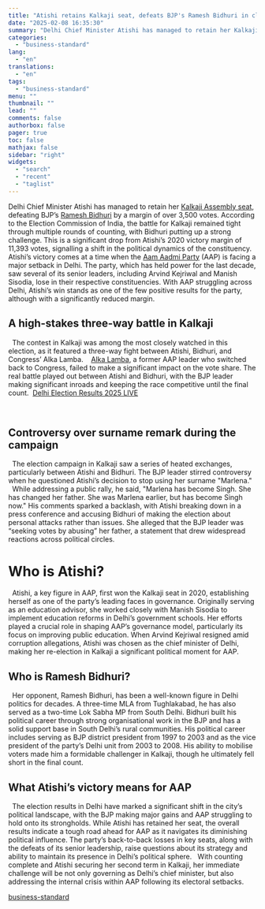 ```yaml
---
title: "Atishi retains Kalkaji seat, defeats BJP's Ramesh Bidhuri in close fight"
date: "2025-02-08 16:35:30"
summary: "Delhi Chief Minister Atishi has managed to retain her Kalkaji Assembly seat, defeating BJP’s Ramesh Bidhuri by a margin of over 3,500 votes. According to the Election Commission of India, the battle for Kalkaji remained tight through multiple rounds of counting, with Bidhuri putting up a strong challenge. This is..."
categories:
  - "business-standard"
lang:
  - "en"
translations:
  - "en"
tags:
  - "business-standard"
menu: ""
thumbnail: ""
lead: ""
comments: false
authorbox: false
pager: true
toc: false
mathjax: false
sidebar: "right"
widgets:
  - "search"
  - "recent"
  - "taglist"
---
```


Delhi Chief Minister Atishi has managed to retain her [Kalkaji Assembly seat](https://www.business-standard.com/elections/delhi-elections/kalkaji-assembly-election-result-2025-atishi-alka-lamba-ramesh-bidhuri-125020701993_1.html), defeating BJP’s [Ramesh Bidhuri](https://www.business-standard.com/about/who-is-ramesh-bidhuri) by a margin of over 3,500 votes. According to the Election Commission of India, the battle for Kalkaji remained tight through multiple rounds of counting, with Bidhuri putting up a strong challenge. This is a significant drop from Atishi’s 2020 victory margin of 11,393 votes, signalling a shift in the political dynamics of the constituency.
 
Atishi’s victory comes at a time when the [Aam Aadmi Party](https://www.business-standard.com/about/what-is-aam-aadmi-party-aap) (AAP) is facing a major setback in Delhi. The party, which has held power for the last decade, saw several of its senior leaders, including Arvind Kejriwal and Manish Sisodia, lose in their respective constituencies. With AAP struggling across Delhi, Atishi’s win stands as one of the few positive results for the party, although with a significantly reduced margin. 
 

**A high-stakes three-way battle in Kalkaji**
---------------------------------------------

 
The contest in Kalkaji was among the most closely watched in this election, as it featured a three-way fight between Atishi, Bidhuri, and Congress’ Alka Lamba. 
 
[Alka Lamba](https://www.business-standard.com/about/who-is-alka-lamba), a former AAP leader who switched back to Congress, failed to make a significant impact on the vote share. The real battle played out between Atishi and Bidhuri, with the BJP leader making significant inroads and keeping the race competitive until the final count. 
[Delhi Election Results 2025 LIVE](https://www.business-standard.com/elections/delhi-elections/delhi-assembly-election-results-2025-live-updates-bjp-aap-congress-delhi-election-vote-count-real-time-updates-125020800074_1.html)

 

**Controversy over surname remark during the campaign**
-------------------------------------------------------

 
The election campaign in Kalkaji saw a series of heated exchanges, particularly between Atishi and Bidhuri. The BJP leader stirred controversy when he questioned Atishi’s decision to stop using her surname "Marlena." 
 
While addressing a public rally, he said, "Marlena has become Singh. She has changed her father. She was Marlena earlier, but has become Singh now." His comments sparked a backlash, with Atishi breaking down in a press conference and accusing Bidhuri of making the election about personal attacks rather than issues. She alleged that the BJP leader was “seeking votes by abusing” her father, a statement that drew widespread reactions across political circles.
 

**Who is Atishi?**
==================

 
Atishi, a key figure in AAP, first won the Kalkaji seat in 2020, establishing herself as one of the party’s leading faces in governance. Originally serving as an education advisor, she worked closely with Manish Sisodia to implement education reforms in Delhi’s government schools. Her efforts played a crucial role in shaping AAP’s governance model, particularly its focus on improving public education. When Arvind Kejriwal resigned amid corruption allegations, Atishi was chosen as the chief minister of Delhi, making her re-election in Kalkaji a significant political moment for AAP.
 

**Who is Ramesh Bidhuri?**
--------------------------

 
Her opponent, Ramesh Bidhuri, has been a well-known figure in Delhi politics for decades. A three-time MLA from Tughlakabad, he has also served as a two-time Lok Sabha MP from South Delhi. Bidhuri built his political career through strong organisational work in the BJP and has a solid support base in South Delhi’s rural communities. His political career includes serving as BJP district president from 1997 to 2003 and as the vice president of the party’s Delhi unit from 2003 to 2008. His ability to mobilise voters made him a formidable challenger in Kalkaji, though he ultimately fell short in the final count.
 

**What Atishi’s victory means for AAP**
---------------------------------------

 
The election results in Delhi have marked a significant shift in the city’s political landscape, with the BJP making major gains and AAP struggling to hold onto its strongholds. While Atishi has retained her seat, the overall results indicate a tough road ahead for AAP as it navigates its diminishing political influence. The party’s back-to-back losses in key seats, along with the defeats of its senior leadership, raise questions about its strategy and ability to maintain its presence in Delhi’s political sphere.
 
With counting complete and Atishi securing her second term in Kalkaji, her immediate challenge will be not only governing as Delhi’s chief minister, but also addressing the internal crisis within AAP following its electoral setbacks.

[business-standard](https://www.business-standard.com/elections/delhi-elections/delhi-cm-atishi-retains-kalkaji-seat-defeats-bjp-ramesh-bidhuri-125020800652_1.html)
